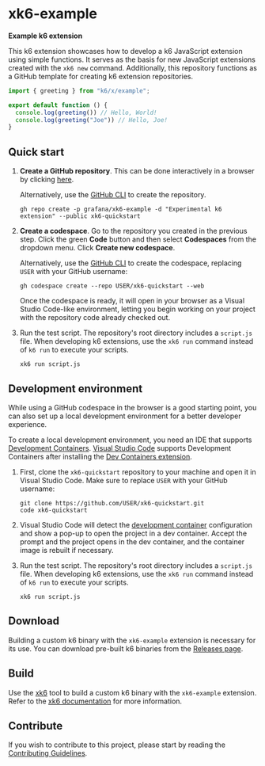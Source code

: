 # xk6-example

**Example k6 extension**

This k6 extension showcases how to develop a k6 JavaScript extension using simple functions. It serves as the basis for new JavaScript extensions created with the `xk6 new` command. Additionally, this repository functions as a GitHub template for creating k6 extension repositories.


```javascript file=script.js
import { greeting } from "k6/x/example";

export default function () {
  console.log(greeting()) // Hello, World!
  console.log(greeting("Joe")) // Hello, Joe!
}
```

## Quick start

1. **Create a GitHub repository**. This can be done interactively in a browser by clicking [here](https://github.com/new?template_name=xk6-example&template_owner=grafana).

    Alternatively, use the [GitHub CLI](https://cli.github.com/) to create the repository.

    ```shell
   gh repo create -p grafana/xk6-example -d "Experimental k6 extension" --public xk6-quickstart
    ```

2. **Create a codespace**. Go to the repository you created in the previous step. Click the green **Code** button and then select **Codespaces** from the dropdown menu. Click **Create new codespace**.

    Alternatively, use the [GitHub CLI](https://cli.github.com/) to create the codespace, replacing `USER` with your GitHub username:

    ```shell
    gh codespace create --repo USER/xk6-quickstart --web
    ```

    Once the codespace is ready, it will open in your browser as a Visual Studio Code-like environment, letting you begin working on your project with the repository code already checked out.

3. Run the test script. The repository's root directory includes a `script.js` file. When developing k6 extensions, use the `xk6 run` command instead of `k6 run` to execute your scripts.

    ```shell
    xk6 run script.js
    ```

## Development environment

While using a GitHub codespace in the browser is a good starting point, you can also set up a local development environment for a better developer experience.

To create a local development environment, you need an IDE that supports [Development Containers](https://containers.dev/). [Visual Studio Code](https://code.visualstudio.com/) supports Development Containers after installing the [Dev Containers extension](https://marketplace.visualstudio.com/items?itemName=ms-vscode-remote.remote-containers).

1. First, clone the `xk6-quickstart` repository to your machine and open it in Visual Studio Code. Make sure to replace `USER` with your GitHub username:

   ```shell
   git clone https://github.com/USER/xk6-quickstart.git
   code xk6-quickstart
   ```

2. Visual Studio Code will detect the [development container](https://containers.dev/) configuration and show a pop-up to open the project in a dev container. Accept the prompt and the project opens in the dev container, and the container image is rebuilt if necessary.

3. Run the test script. The repository's root directory includes a `script.js` file. When developing k6 extensions, use the `xk6 run` command instead of `k6 run` to execute your scripts.

    ```shell
    xk6 run script.js
    ```

## Download

Building a custom k6 binary with the `xk6-example` extension is necessary for its use. You can download pre-built k6 binaries from the [Releases page](https://github.com/grafana/xk6-example/releases/).

## Build

Use the [xk6](https://github.com/grafana/xk6) tool to build a custom k6 binary with the `xk6-example` extension. Refer to the [xk6 documentation](https://github.com/grafana/xk6) for more information.

## Contribute

If you wish to contribute to this project, please start by reading the [Contributing Guidelines](CONTRIBUTING.md).
